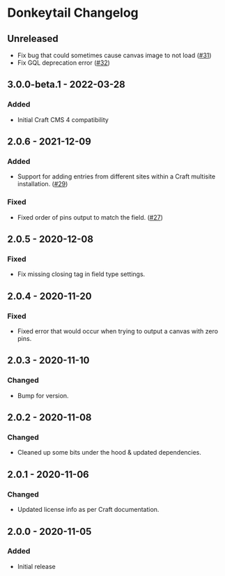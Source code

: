 # Donkeytail Changelog

## Unreleased

- Fix bug that could sometimes cause canvas image to not load ([#31](https://github.com/simplygoodwork/craft-donkeytail/issues/31))
- Fix GQL deprecation error ([#32](https://github.com/simplygoodwork/craft-donkeytail/issues/34))

## 3.0.0-beta.1 - 2022-03-28

### Added

* Initial Craft CMS 4 compatibility

## 2.0.6 - 2021-12-09

### Added
- Support for adding entries from different sites within a Craft multisite installation. ([#29](https://github.com/simplygoodwork/craft-donkeytail/issues/29))

### Fixed
- Fixed order of pins output to match the field. ([#27](https://github.com/simplygoodwork/craft-donkeytail/issues/27))

## 2.0.5 - 2020-12-08

### Fixed
- Fix missing closing tag in field type settings.

## 2.0.4 - 2020-11-20

### Fixed
- Fixed error that would occur when trying to output a canvas with zero pins.

## 2.0.3 - 2020-11-10

### Changed
- Bump for version.

## 2.0.2 - 2020-11-08

### Changed
- Cleaned up some bits under the hood & updated dependencies.

## 2.0.1 - 2020-11-06

### Changed
- Updated license info as per Craft documentation.

## 2.0.0 - 2020-11-05

### Added
- Initial release
